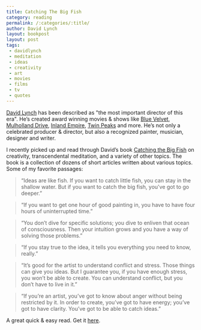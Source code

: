 ```yaml
---
title: Catching The Big Fish
category: reading
permalink: /:categories/:title/
author: David Lynch
layout: bookpost
layout: post
tags: 
 - davidlynch
 - meditation
 - ideas
 - creativity
 - art
 - movies
 - films
 - tv
 - quotes
---
```


[David Lynch](https://en.wikipedia.org/wiki/David_Lynch) has been described as "the most important director of this era". He’s created award winning movies & shows like [Blue Velvet](https://www.rottentomatoes.com/m/blue_velvet/), [Mulholland Drive](https://www.rottentomatoes.com/m/mulholland_dr/), [Inland Empire](https://www.rottentomatoes.com/m/inland_empire/), [Twin Peaks](https://www.rottentomatoes.com/tv/twin_peaks) and more. He’s not only a celebrated producer & director, but also a recognized painter, musician, designer and writer.

I recently picked up and read through David’s book [Catching the Big Fish](https://www.amazon.com/dp/B0024NP55G/ref=dp-kindle-redirect?_encoding=UTF8&btkr=1) on creativity, transcendental meditation, and a variety of other topics.  The book is a collection of dozens of short articles written about various topics. Some of my favorite passages:

> “Ideas are like fish. If you want to catch little fish, you can stay in the shallow water. But if you want to catch the big fish, you've got to go deeper.” 
  
> “If you want to get one hour of good painting in, you have to have four hours of uninterrupted time.”

> “You don’t dive for specific solutions; you dive to enliven that ocean of consciousness. Then your intuition grows and you have a way of solving those problems.”

> “If you stay true to the idea, it tells you everything you need to know, really.”

> “It’s good for the artist to understand conflict and stress. Those things can give you ideas. But I guarantee you, if you have enough stress, you won’t be able to create.  You can understand conflict, but you don’t have to live in it.”

> “If you’re an artist, you’ve got to know about anger without being restricted by it. In order to create, you’ve got to have energy; you’ve got to have clarity. You’ve got to be able to catch ideas.”

A great quick & easy read. Get it [here](https://www.amazon.com/Catching-Big-Fish-Meditation-Consciousness/dp/1585426121).